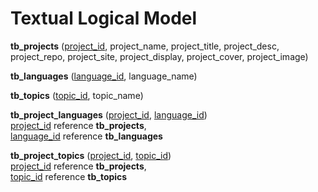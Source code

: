 # Textual Logical Model

**tb_projects** (<u>project_id</u>, project_name, project_title, project_desc, project_repo, project_site, project_display, project_cover, project_image)

**tb_languages** (<u>language_id</u>, language_name)

**tb_topics** (<u>topic_id</u>, topic_name)

**tb_project_languages** (<u>project_id</u>, <u>language_id</u>) </br>
<u>project_id</u> reference **tb_projects**, </br>
<u>language_id</u> reference **tb_languages**

**tb_project_topics** (<u>project_id</u>, <u>topic_id</u>) </br>
<u>project_id</u> reference **tb_projects**, </br>
<u>topic_id</u> reference **tb_topics**